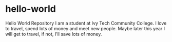 # hello-world
Hello World Repository
I am a student at Ivy Tech Community College.
I love to travel, spend lots of money and meet new people.
Maybe later this year I will get to travel, if not, I'll save lots of money.
